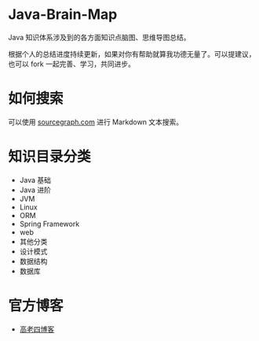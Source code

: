 # Java-Brain-Map #
Java 知识体系涉及到的各方面知识点脑图、思维导图总结。

根据个人的总结进度持续更新，如果对你有帮助就算我功德无量了。可以提建议，也可以 fork 一起完善、学习，共同进步。
# 如何搜索 #
可以使用 <a href="https://sourcegraph.com/github.com/DierMeng/JavaBrainMap" target="_blank">sourcegraph.com</a> 进行 Markdown 文本搜索。
# 知识目录分类 #
- Java 基础
- Java 进阶
- JVM
- Linux
- ORM
- Spring Framework
- web
- 其他分类
- 设计模式
- 数据结构
- 数据库
# 官方博客 #
- <a href="http://www.glorze.com/" target="_blank">高老四博客</a>


